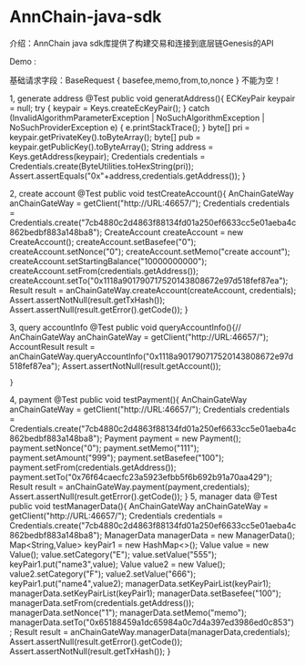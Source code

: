 # AnnChain-java-sdk
介绍：AnnChain java sdk库提供了构建交易和连接到底层链Genesis的API

Demo :

 基础请求字段：BaseRequest { basefee,memo,from,to,nonce } 不能为空！
 
1, generate address
   @Test
    public void generatAddress(){
        ECKeyPair keypair = null;
        try {
            keypair = Keys.createEcKeyPair();
        } catch (InvalidAlgorithmParameterException | NoSuchAlgorithmException | NoSuchProviderException e) {
            e.printStackTrace();
        }
        byte[] pri = keypair.getPrivateKey().toByteArray();
        byte[] pub = keypair.getPublicKey().toByteArray();
        String address = Keys.getAddress(keypair);
        Credentials credentials = Credentials.create(ByteUtilities.toHexString(pri));
        Assert.assertEquals("0x"+address,credentials.getAddress());
    }
    
2, create account
    @Test
    public void testCreateAccount(){
        AnChainGateWay anChainGateWay = getClient("http://URL:46657/");
        Credentials credentials = Credentials.create("7cb4880c2d4863f88134fd01a250ef6633cc5e01aeba4c862bedbf883a148ba8");
        CreateAccount createAccount = new CreateAccount();
        createAccount.setBasefee("0");
        createAccount.setNonce("0");
        createAccount.setMemo("create account");
        createAccount.setStartingBalance("10000000000");
        createAccount.setFrom(credentials.getAddress());
        createAccount.setTo("0x1118a901790717520143808672e97d518fef87ea");
        Result result = anChainGateWay.createAccount(createAccount, credentials);
        Assert.assertNotNull(result.getTxHash());
        Assert.assertNull(result.getError().getCode());
    }
    
  3, query accountInfo
    @Test
    public void queryAccountInfo(){//
        AnChainGateWay anChainGateWay = getClient("http://URL:46657/");
        AccountResult result = anChainGateWay.queryAccountInfo("0x1118a901790717520143808672e97d518fef87ea");
        Assert.assertNotNull(result.getAccount());
        
    }
 4, payment
    @Test
    public void testPayment(){
        AnChainGateWay anChainGateWay = getClient("http://URL:46657/");
        Credentials credentials = Credentials.create("7cb4880c2d4863f88134fd01a250ef6633cc5e01aeba4c862bedbf883a148ba8");
        Payment payment = new Payment();
        payment.setNonce("0");
        payment.setMemo("111");
        payment.setAmount("999");
        payment.setBasefee("100");
        payment.setFrom(credentials.getAddress());
        payment.setTo("0x76f64caecfc23a5923efbb5f6b692b91a70aa429");
        Result result = anChainGateWay.payment(payment,credentials);
        Assert.assertNull(result.getError().getCode());
    }
5, manager data
 @Test
    public void testManagerData(){
        AnChainGateWay anChainGateWay = getClient("http://URL:46657/");
        Credentials credentials = Credentials.create("7cb4880c2d4863f88134fd01a250ef6633cc5e01aeba4c862bedbf883a148ba8");
        ManagerData managerData = new ManagerData();
        Map<String,Value> keyPair1 = new HashMap<>();
        Value value = new Value();
        value.setCategory("E");
        value.setValue("555");
        keyPair1.put("name3",value);
        Value value2 = new Value();
        value2.setCategory("F");
        value2.setValue("666");
        keyPair1.put("name4",value2);
        managerData.setKeyPairList(keyPair1);
        managerData.setKeyPairList(keyPair1);
        managerData.setBasefee("100");
        managerData.setFrom(credentials.getAddress());
        managerData.setNonce("1");
        managerData.setMemo("memo");
        managerData.setTo("0x65188459a1dc65984a0c7d4a397ed3986ed0c853");
        Result result = anChainGateWay.managerData(managerData,credentials);
        Assert.assertNull(result.getError().getCode());
        Assert.assertNotNull(result.getTxHash());
    }
